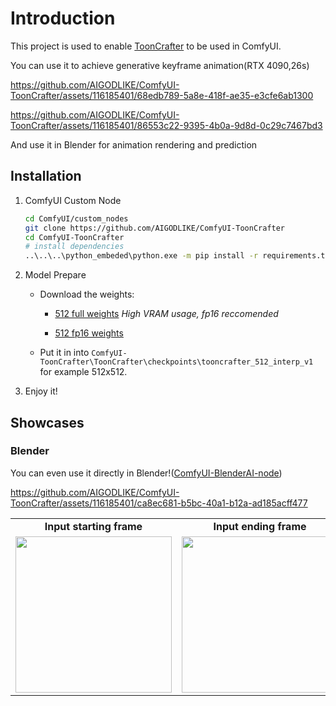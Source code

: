 # Introduction
This project is used to enable [ToonCrafter](https://github.com/ToonCrafter/ToonCrafter) to be used in ComfyUI.

You can use it to achieve generative keyframe animation(RTX 4090,26s)

https://github.com/AIGODLIKE/ComfyUI-ToonCrafter/assets/116185401/68edb789-5a8e-418f-ae35-e3cfe6ab1300

https://github.com/AIGODLIKE/ComfyUI-ToonCrafter/assets/116185401/86553c22-9395-4b0a-9d8d-0c29c7467bd3

And use it in Blender for animation rendering and prediction



## Installation
1. ComfyUI Custom Node
   ```bash
   cd ComfyUI/custom_nodes
   git clone https://github.com/AIGODLIKE/ComfyUI-ToonCrafter
   cd ComfyUI-ToonCrafter
   # install dependencies
   ..\..\..\python_embeded\python.exe -m pip install -r requirements.txt
   ```
2. Model Prepare
   - Download the weights:

     - [512 full weights](https://github.com/ToonCrafter/ToonCrafter?tab=readme-ov-file#-models) *High VRAM usage, fp16 reccomended*
     
     - [512 fp16 weights](https://huggingface.co/Kijai/DynamiCrafter_pruned/resolve/main/tooncrafter_512_interp-fp16.safetensors)


   - Put it in into `ComfyUI-ToonCrafter\ToonCrafter\checkpoints\tooncrafter_512_interp_v1` for example 512x512.
3. Enjoy it!

## Showcases

### Blender

You can even use it directly in Blender!([ComfyUI-BlenderAI-node](https://github.com/AIGODLIKE/ComfyUI-BlenderAI-node))

https://github.com/AIGODLIKE/ComfyUI-ToonCrafter/assets/116185401/ca8ec681-b5bc-40a1-b12a-ad185acff477

<table class="center">
    <tr style="font-weight: bolder;text-align:center;">
        <td>Input starting frame</td>
        <td>Input ending frame</td>
        <td>Generated video</td>
    </tr>
  <tr>
  <td>
    <img src=https://github.com/AIGODLIKE/ComfyUI-ToonCrafter/assets/116185401/1f4a4fe6-52ff-45f8-9a88-277a4eee9c8c width="250">
  </td>
  <td>
    <img src=https://github.com/AIGODLIKE/ComfyUI-ToonCrafter/assets/116185401/cf7c1d18-33a4-45e6-bc9a-9f7dc53b0547 width="250">
  </td>
  <td>
    <img src=https://github.com/AIGODLIKE/ComfyUI-ToonCrafter/assets/116185401/9a10f89b-e515-44db-869d-1769ae7d9677 width="250">
  </td>
  </tr>
</table>
